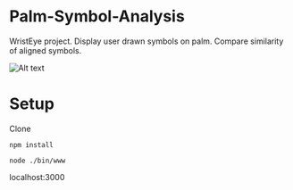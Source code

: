 Palm-Symbol-Analysis
====================

WristEye project. Display user drawn symbols on palm. Compare similarity of aligned symbols.

![Alt text](/../screenshot/assets/screen-shot.png?raw=true "triangle")

Setup
=====

Clone

`npm install`

`node ./bin/www`

localhost:3000
